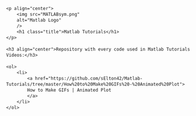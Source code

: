     <p align="center">
        <img src="MATLABsym.png" 
        alt="Matlab Logo"
        /> 
        <h1 class="title">Matlab Tutorials</h1>
    </p>
 
    <h3 align="center">Repository with every code used in Matlab Tutorials Videos:</h3>
 
    <ol>
        <li>
            <a href="https://github.com/sElton42/Matlab-Tutorials/tree/master/How%20to%20Make%20GIFs%20-%20Animated%20Plot">
            How to Make GIFs | Animated Plot
            </a>
        </li>
    </ol>
    
 
